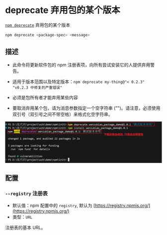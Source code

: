 # deprecate 弃用包的某个版本

[`npm deprecate`](https://docs.npmjs.com/cli/v10/commands/npm-deprecate) 弃用包的某个版本

```bash
npm deprecate <package-spec> <message>
```

## 描述

- 此命令将更新软件包的 npm 注册表项，向所有尝试安装它的人提供弃用警告。

- 适用于版本范围以及特定版本：`npm deprecate my-thing@"< 0.2.3" "v0.2.3 中修复的严重错误"`

- 必须是包所有者才能弃用某些内容

- 要取消弃用某个包，请为消息参数指定一个空字符串 ("")。请注意，必须使用双引号（双引号之间不带空格）来格式化空字符串。

![img](/img/276.jpg)

## 配置

### `--registry` **注册表**

- 默认值：npm 配置中的 `registry`, 默认为 [https://registry.npmjs.org/](https://registry.npmjs.org/)
- 类型：`URL`

注册表的基本 URL。

